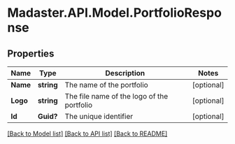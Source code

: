 # Madaster.API.Model.PortfolioResponse
## Properties

Name | Type | Description | Notes
------------ | ------------- | ------------- | -------------
**Name** | **string** | The name of the portfolio | [optional] 
**Logo** | **string** | The file name of the logo of the portfolio | [optional] 
**Id** | **Guid?** | The unique identifier | [optional] 

[[Back to Model list]](../README.md#documentation-for-models) [[Back to API list]](../README.md#documentation-for-api-endpoints) [[Back to README]](../README.md)

